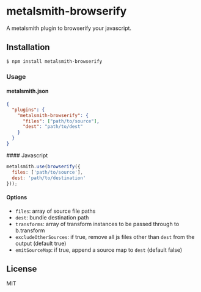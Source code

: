 # metalsmith-browserify

A metalsmith plugin to browserify your javascript.

## Installation

    $ npm install metalsmith-browserify

### Usage

#### metalsmith.json

```json
{
  "plugins": {
    "metalsmith-browserify": {
      "files": ["path/to/source"],
      "dest": "path/to/dest"
    }
  }
}
```

#### Javascript

```js
metalsmith.use(browserify({
  files: ['path/to/source'],
  dest: 'path/to/destination'
}));
```

#### Options

- `files`: array of source file paths
- `dest`: bundle destination path
- `transforms`: array of transform instances to be passed through to b.transform
- `excludeOtherSources`: if true, remove all js files other than `dest` from the output (default true)
- `emitSourceMap`: if true, append a source map to `dest` (default false)

## License

MIT
